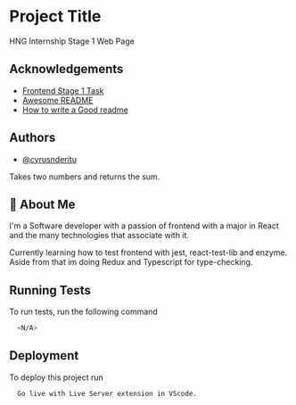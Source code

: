 # Project Title

HNG Internship Stage 1 Web Page

## Acknowledgements

- [Frontend Stage 1 Task](https://hngix.slack.com/archives/C05QU2Y9SSY/p1693909484734409)
- [Awesome README](https://github.com/matiassingers/awesome-readme)
- [How to write a Good readme](https://bulldogjob.com/news/449-how-to-write-a-good-readme-for-your-github-project)

## Authors

- [@cyrusnderitu](https://www.github.com/cyrusnderitu)

Takes two numbers and returns the sum.

## 🚀 About Me

I'm a Software developer with a passion of frontend with a major in React and the many technologies that associate with it.

Currently learning how to test frontend with jest, react-test-lib and enzyme. Aside from that im doing Redux and Typescript for type-checking.

## Running Tests

To run tests, run the following command

```bash
  <N/A>
```

## Deployment

To deploy this project run

```bash
  Go live with Live Server extension in VScode.
```
